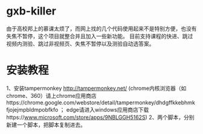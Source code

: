 # gxb-killer
由于高校邦上的慕课太烦了，而网上找的几个代码使用起来不是特别方便，也没有失焦不暂停，这个项目就整合并且加入一些新功能。
目前支持课程的快进、跳过视频内测验、跳过非视频页、失焦不暂停以及测验自动选答案。

# 安装教程
1、安装tampermonkey http://tampermonkey.net/
  (chrome内核浏览器（如chrome、360）请上chrome应用商店https://chrome.google.com/webstore/detail/tampermonkey/dhdgffkkebhmkfjojejmpbldmpobfkfo ； edge请进入windows应用商店下载https://www.microsoft.com/store/apps/9NBLGGH5162S)
2、两个脚本，分别新建一个脚本，把脚本复制进去。
